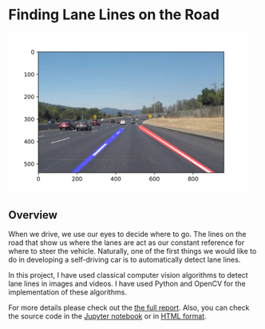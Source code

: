 # **Finding Lane Lines on the Road** 

<img src="test_images_output/solidWhiteCurve_out.jpg" width="480" alt="Combined Image" />

Overview
---

When we drive, we use our eyes to decide where to go.  The lines on the road that show us where the lanes are act as our constant reference for where to steer the vehicle.  Naturally, one of the first things we would like to do in developing a self-driving car is to automatically detect lane lines.

In this project, I have used classical computer vision algorithms to detect lane lines in images and videos. I have used Python and OpenCV for the implementation of these algorithms.

For more details please check out the [the full report](https://github.com/wafarag/Lane-Finding/blob/master/P1%20Lanes%20Finding%20Project%20Report%20ver%202.0.pdf).</n>
Also, you can check the source code in the [Jupyter notebook](https://github.com/wafarag/Lane-Finding/blob/master/Lane%2BDetection%2BP1%2Bver%2B2.61.ipynb) or in [HTML format](https://github.com/wafarag/Lane-Finding/blob/master/Lane%2BDetection%2BP1%2Bver%2B2.61.html).
